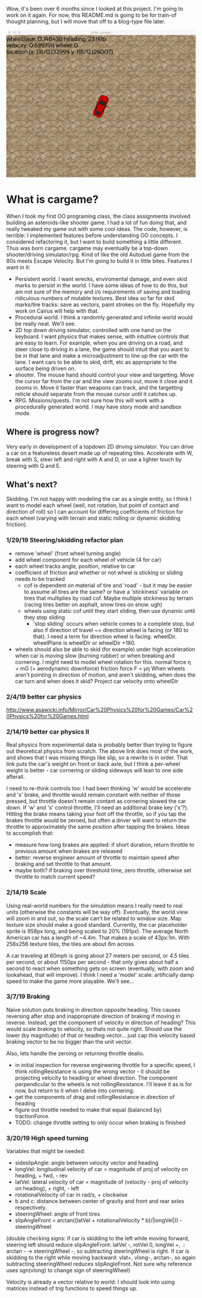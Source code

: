 Wow, it's been over 6 months since I looked at this project. I'm going to work on it again. For now, this README.md is going to be for train-of thought planning, but I will move that off to a blog-type file later.

![screenie](screenshot1.png)

# What is cargame? #
When I took my first OO programing class, the class assignments involved building an asteroids-like shooter game. I had a lot of fun doing that, and really tweaked my game out with some cool ideas. The code, however, is terrible: I implemented features before understanding OO concepts. I considered refactoring it, but I want to build something a little different. Thus was born cargame.
cargame may eventually be a top-down shooter/driving simulator/rpg. Kind of like the old Autoduel game from the 80s meets Escape Velocity. But I'm going to build it in little bites.
Features I want in it:
* Persistent world. I want wrecks, enviromental damage, and even skid marks to persist in the world. I have some ideas of how to do this, but am not sure of the memory and i/o requirements of saving and loading ridiculous numbers of mutable textures. Best idea so far for skid marks/tire tracks: save as vectors, paint strokes on the fly. Hopefully my work on Cairus will help with that.
* Procedural world. I think a randomly generated and infinite world would be really neat. We'll see.
* 2D top down driving simulator, controlled with one hand on the keyboard. I want physics that makes sense, with intuitive controls that are easy to learn. For example, when you are driving on a road, and steer close to driving in a lane, the game should intuit that you want to be in that lane and make a microadjustment  to line up the car with the lane. I want cars to be able to skid, drift, etc as appropriate to the surface being driven on.
* shooter. The mouse hand should control your view and targetting. Move the cursor far from the car and the view zooms out, move it close and it zooms in. Move it faster than weapons can track, and the targetting reticle should separate from the mouse cursor until it catches up.
* RPG. Missions/quests. I'm not sure how this will work with a procedurally generated world. I may have story mode and sandbox mode.

## Where is progress now? ##
Very early in development of a topdown 2D driving simulator. You can drive a car on a featureless desert made up of repeating tiles. Accelerate with W, break with S, steer left and right with A and D, or use a lighter touch by steering with Q and E.

## What's next? ##
Skidding. I'm not happy with modeling the car as a single entity, so I think I want to model each wheel (well, not rotation, but point of contact and direction of roll) so I can account for differing coefficients of friction for each wheel (varying with terrain and static rolling or dynamic skidding friction).

### 1/29/19 Steering/skidding refactor plan ###
* remove 'wheel' (front wheel turning angle)
* add wheel component for each wheel of vehicle (4 for car)
* each wheel tracks angle, position, relative to car
* coefficient of friction and whether or not wheel is sticking or sliding needs to be tracked
    * cof is dependent on material of tire and 'road' - but it may be easier to assume all tires are the same? or have a 'stickiness' variable on tires that multiplies by road cof. Maybe multiple stickiness by terrain (racing tires better on asphalt, snow tires on snow. ugh)
    * wheels using static cof until they start sliding, then use dynamic until they stop sliding
        * 'stop sliding' occurs when vehicle comes to a complete stop, but also if direction of travel ~= direction wheel is facing (or 180 to that). I need a term for direction wheel is facing. wheelDir. wheelPlane is wheelDir or wheelDir +180.
* wheels should also be able to skid (for example) under high acceleration when car is moving slow (burning rubber) or when breaking and cornering. I might need to model wheel rotation for this.
normal force η  = mG (+ aerodynamic downforce)
friction force F = μη
When wheels aren't pointing in direction of motion, and aren't skidding, when does the car turn and when does it skid?
    Project car velocity onto wheelDir
    
### 2/4/19 better car physics ###
http://www.asawicki.info/Mirror/Car%20Physics%20for%20Games/Car%20Physics%20for%20Games.html

### 2/14/19 better car physics II ###
Real physics from experimental data is probably better than trying to figure out theoretical physics from scratch. The above link does most of the work, and shows that I was missing things like slip, so a rewrite is in order. That link puts the car's weight on front or back axle, but I think a per-wheel weight is better - car cornering or sliding sideways will lean to one side afterall.

I need to re-think controls too: I had been thinking 'w' would be accelerate and 's' brake, and throttle would remain constant with neither of those pressed, but throttle doesn't remain contant as cornering slowed the car down. If 'w' and 's' control throttle, I'll need an additional brake key ('x'?). Hitting the brake means taking your foot off the throttle, so if you tap the brakes throttle would be zeroed, but often a driver will want to return the throttle to approximately the same position after tapping the brakes. Ideas to accomplish that:
* measure how long brakes are applied: if short duration, return throttle to previous amount when brakes are released
* better: reverse engineer amount of throttle to maintain speed after braking and set throttle to that amount.
* maybe both? if braking over threshold time, zero throttle, otherwise set throttle to match current speed?

### 2/14/19 Scale ###
Using real-world numbers for the simulation means I really need to real units (otherwise the constants will be way off). Eventually, the world view will zoom in and out, so the scale can't be related to window size. Map texture size should make a good standard. Currently, the car placeholder sprite is 958px long, and being scaled to 20% (191px). The average North American car has a length of ~4.4m. That makes a scale of 43px:1m. With 256x256 texture tiles, the tiles are about 6m across.

A car traveling at 60mph is going about 27 meters per second, or 4.5 tiles per second, or about 1150px per second - that only gives about half a second to react when something gets on screen (eventually, with zoom and lookahead, that will improve). I think I need a 'model' scale: artificially damp speed to make the game more playable. We'll see...

### 3/7/19 Braking ###
Naive solution puts braking in direction opposite heading. This causes reversing after stop and inappropriate direction of braking if moving in reverse. Instead, get the component of velocity in direction of heading? This would scale braking to velocity, so thats not quite right. Should use the lower (by magnitude) of that or heading vector... just cap this velocity based braking vector to be no bigger than the unit vector.

Also, lets handle the zeroing or returning throttle dealio.
* in initial inspection for reverse engineering throttle for a specific speed, I think rollingResistance is using the wrong vector - it should be projecting velocity to heading or wheel direction. The component perpendicular to the wheels is not rollingResistance. I'll leave it as is for now, but return to it when I delve into cornering.
* get the components of drag and rollingResistance in direction of heading
* figure out throttle needed to make that equal (balanced by) tractionForce.
* TODO: change throttle setting to only occur when braking is finished

### 3/20/19 High speed turning ###
Variables that might be needed:
* sideslipAngle: angle between velocity vector and heading
* longVel: longitudinal velocity of car = magnitude of proj of velocity on heading, + fwd, - rev
* latVel: lateral velocity of car = magnitude of (velocity - proj of velocity on heading), + right, - left
* rotationalVelocity of car in rad/s, + clockwise
* b and c: distance between center of gravity and front and rear axles respectively.
* steeringWheel: angle of front tires
* slipAngleFront = arctan((latVel + rotationalVelocity * b)/|longVel|)) - steeringWheel

 (double checking signs: if car is skidding to the left while moving forward, steering left should reduce slipAngleFront: latVel -, rotVel 0, longVel +, .: arctan - -> steeringWheel -, so subtracting steeringWheel is right. If car is skidding to the right while moving backward: vlat+, vlong-, arctan-, so again subtracting steeringWheel reduces slipAngleFront. Not sure why reference uses sgn(vlong) to change sign of steeringWheel)

Velocity is already a vector relative to world: I should look into using matrices instead of trig functions to speed things up.
